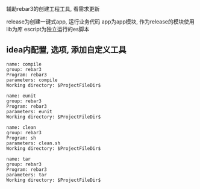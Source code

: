 辅助rebar3的创建工程工具, 看需求更新

release为创建一键式app, 运行业务代码
app为app模块, 作为release的模块使用
lib为库
escript为独立运行的es脚本


idea内配置, 选项, 添加自定义工具
--------
```
name: compile
group: rebar3
Program: rebar3
parameters: compile
Working directory: $ProjectFileDir$
```

```
name: eunit
group: rebar3
Program: rebar3
parameters: eunit
Working directory: $ProjectFileDir$
```

```
name: clean
group: rebar3
Program: sh
parameters: clean.sh
Working directory: $ProjectFileDir$
```

```
name: tar
group: rebar3
Program: rebar3
parameters: tar
Working directory: $ProjectFileDir$
```